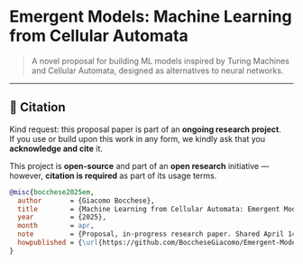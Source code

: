 # Emergent Models: Machine Learning from Cellular Automata

> A novel proposal for building ML models inspired by Turing Machines and Cellular Automata, designed as alternatives to neural networks.

---

## 📢 Citation

Kind request: this proposal paper is part of an **ongoing research project**.  
If you use or build upon this work in any form, we kindly ask that you **acknowledge and cite** it.

This project is **open-source** and part of an **open research** initiative —  
however, **citation is required** as part of its usage terms.

```bibtex
@misc{bocchese2025em,
  author       = {Giacomo Bocchese},
  title        = {Machine Learning from Cellular Automata: Emergent Models (EMs) as Alternatives to Neural Networks},
  year         = {2025},
  month        = apr,
  note         = {Proposal, in-progress research paper. Shared April 14, 2025.},
  howpublished = {\url{https://github.com/BoccheseGiacomo/Emergent-Models}},
}
